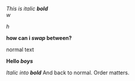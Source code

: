 *This is italic __bold__*  
_w_

*h*

**how can i _swap_ between?**

normal text

**Hello _boys_**

_Italic into **bold**_ And back to normal. Order matters. 
